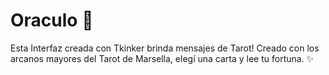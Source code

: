 # Oraculo 🔮
Esta Interfaz creada con Tkinker brinda mensajes de Tarot! Creado con los arcanos mayores del Tarot de Marsella, elegí una carta y lee tu fortuna. ✨
